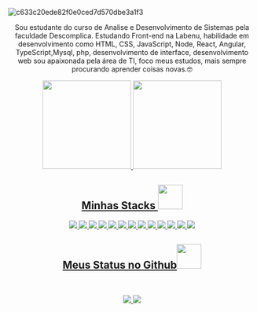 ![c633c20ede82f0e0ced7d570dbe3a1f3](https://user-images.githubusercontent.com/70382532/138322189-2db8df52-9dcb-40a0-88a8-c365466bd33d.gif)


<p align="center">
 Sou estudante do curso de Analise e Desenvolvimento de Sistemas pela faculdade Descomplica. Estudando Front-end na Labenu, habilidade em desenvolvimento como HTML, CSS, JavaScript, Node, React, Angular, TypeScript,Mysql, php, desenvolvimento de interface, desenvolvimento web sou apaixonada pela área de TI, foco meus estudos, mais sempre procurando aprender coisas novas.🤓
</p>  

<div align="center">
  <a href="https://github.com/ketrynsdm">
  <img height="180em" src="https://github-readme-stats.vercel.app/api?username=ketrynsdm&show_icons=true&theme=dracula&include_all_commits=true&count_private=true"/>
  <img height="180em" src="https://github-readme-stats.vercel.app/api/top-langs/?username=ketrynsdm&layout=compact&langs_count=7&theme=dracula"/>
</div>

<h2 align="center">Minhas Stacks <img src="https://github.com/ritik307/ritik307/blob/main/images/laptop.gif" width="50"></h2>

<p align="center">
<img src="https://img.shields.io/badge/-HTML5-E34F26?style=flat-square&logo=html5&logoColor=white"/>
<img src="https://img.shields.io/badge/-CSS3-1572B6?style=flat-square&logo=css3"/>
<img src="https://img.shields.io/badge/-JavaScript-black?style=flat-square&logo=javascript"/>
<img src="https://img.shields.io/badge/-Nodejs-black?style=flat-square&logo=Node.js"/>
<img src="https://img.shields.io/badge/-React-black?style=flat-square&logo=react"/>
<img src="https://img.shields.io/badge/-Git-black?style=flat-square&logo=git"/>
<img src="https://img.shields.io/badge/-GitHub-black?style=flat-square&logo=github"/>
<img src="https://img.shields.io/badge/-TypeScript-black?style=flat-square&logo=TypeScript"/>
<img src="https://img.shields.io/badge/-Jest-black?style=flat-square&logo=Jest"/>
<img src="https://img.shields.io/badge/-Angular-black?style=flat-square&logo=Angular"/>
<img src="https://img.shields.io/badge/-MongoDB-black?style=flat-square&logo=MongoDB"/>
<img src="https://img.shields.io/badge/-Php-black?style=flat-square&logo=php"/>
<img src="https://img.shields.io/badge/-Mysql-black?style=flat-square&logo=Mysql"/>
</p>

<h2 align="center">
  Meus Status no Github<img src="https://media.giphy.com/media/VgCDAzcKvsR6OM0uWg/giphy.gif" width="50">
</h2>
 
<br>

<p align="center">
  <img src="https://github-readme-stats.vercel.app/api?username=ketrynsdm&show_icons=true&theme=radical&line_height=27">
  <img src="https://github-readme-streak-stats.herokuapp.com/?user=ketrynsdm&show_icons=true&locale=en&layout=compact&theme=radical&line_height=27" />
</p>


